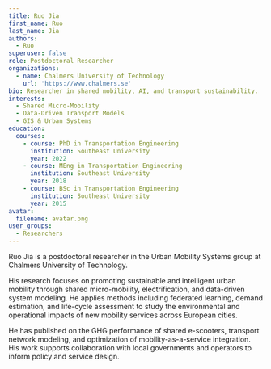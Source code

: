 ```yaml
---
title: Ruo Jia
first_name: Ruo
last_name: Jia
authors:
  - Ruo
superuser: false
role: Postdoctoral Researcher
organizations:
  - name: Chalmers University of Technology
    url: 'https://www.chalmers.se'
bio: Researcher in shared mobility, AI, and transport sustainability.
interests:
  - Shared Micro-Mobility
  - Data-Driven Transport Models
  - GIS & Urban Systems
education:
  courses:
    - course: PhD in Transportation Engineering
      institution: Southeast University
      year: 2022
    - course: MEng in Transportation Engineering
      institution: Southeast University
      year: 2018
    - course: BSc in Transportation Engineering
      institution: Southeast University
      year: 2015
avatar:
  filename: avatar.png
user_groups:
  - Researchers
---
```


Ruo Jia is a postdoctoral researcher in the Urban Mobility Systems group at Chalmers University of Technology.

His research focuses on promoting sustainable and intelligent urban mobility through shared micro-mobility, electrification, and data-driven system modeling. He applies methods including federated learning, demand estimation, and life-cycle assessment to study the environmental and operational impacts of new mobility services across European cities.

He has published on the GHG performance of shared e-scooters, transport network modeling, and optimization of mobility-as-a-service integration. His work supports collaboration with local governments and operators to inform policy and service design.
